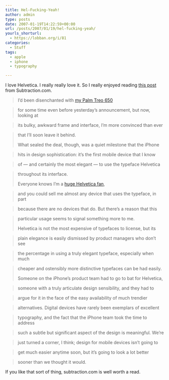 ```yaml
---
title: Hel-Fucking-Yeah!
author: admin
type: posts
date: 2007-01-19T14:22:59+00:00
url: /posts/2007/01/19/hel-fucking-yeah/
yourls_shorturl:
  - https://lobban.org/i/81
categories:
  - Stuff
tags:
  - apple
  - iphone
  - typography

---
```

I love Helvetica. I really really love it. So I really enjoyed reading [this post][1] from Subtraction.com.

> I’d been disenchanted with <a class="blines2" href="http://www.subtraction.com/archives/2007/0102_everything_y.php" target="_blank" title="Link to another page in this blog">my Palm Treo 650</a>
  
> for some time even before yesterday’s announcement, but now, looking at
  
> its bulky, awkward frame and interface, I’m more convinced than ever
  
> that I’ll soon leave it behind. 
> 
> What sealed the deal, though, was a quiet milestone that the iPhone
  
> hits in design sophistication: it’s the first mobile device that I know
  
> of — and certainly the most elegant — to use the typeface Helvetica
  
> throughout its interface. 
> 
> Everyone knows I’m a <a class="blines3" href="http://store.subtraction.com/" target="_blank" title="Link outside of this blog">huge Helvetica fan</a>,
  
> and you could sell me almost any device that uses the typeface, in part
  
> because there are no devices that do. But there’s a reason that this
  
> particular usage seems to signal something more to me. 
> 
> Helvetica is not the most expensive of typefaces to license, but its
  
> plain elegance is easily dismissed by product managers who don’t see
  
> the percentage in using a truly elegant typeface, especially when much
  
> cheaper and ostensibly more distinctive typefaces can be had easily. 
> 
> Someone on the iPhone’s product team had to go to bat for Helvetica,
  
> someone with a truly articulate design sensibility, and they had to
  
> argue for it in the face of the easy availability of much trendier
  
> alternatives. Digital devices have rarely been exemplars of excellent
  
> typography, and the fact that the iPhone team took the time to address
  
> such a subtle but significant aspect of the design is meaningful. We’re
  
> just turned a corner, I think; design for mobile devices isn’t going to
  
> get much easier anytime soon, but it’s going to look a lot better
  
> sooner than we thought it would.

If you like that sort of thing, subtraction.com is well worth a read.

 [1]: http://www.subtraction.com/archives/2007/0110_bad_for_palm.php